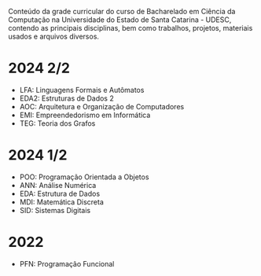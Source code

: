 Conteúdo da grade curricular do curso de Bacharelado em Ciência da Computação na 
Universidade do Estado de Santa Catarina - UDESC, contendo as principais disciplinas, 
bem como trabalhos, projetos, materiais usados e arquivos diversos.


# 2024 2/2
- LFA: Linguagens Formais e Autômatos
- EDA2: Estruturas de Dados 2
- AOC: Arquitetura e Organização de Computadores
- EMI: Empreendedorismo em Informática
- TEG: Teoria dos Grafos
# 2024 1/2
- POO: Programação Orientada a Objetos
- ANN: Análise Numérica
- EDA: Estrutura de Dados
- MDI: Matemática Discreta
- SID: Sistemas Digitais
# 2022
- PFN: Programação Funcional
